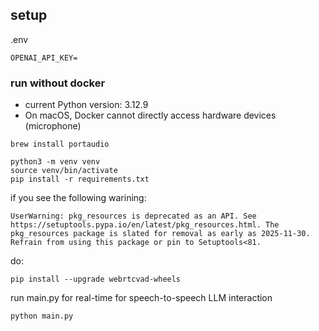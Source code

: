 ## setup

.env
```
OPENAI_API_KEY=
```

### run without docker
- current Python version: 3.12.9
- On macOS, Docker cannot directly access hardware devices (microphone)
```
brew install portaudio
```

```
python3 -m venv venv
source venv/bin/activate
pip install -r requirements.txt
```

if you see the following warining:
```
UserWarning: pkg_resources is deprecated as an API. See https://setuptools.pypa.io/en/latest/pkg_resources.html. The pkg_resources package is slated for removal as early as 2025-11-30. Refrain from using this package or pin to Setuptools<81.
```
do:
```
pip install --upgrade webrtcvad-wheels
```

run main.py for real-time for speech-to-speech LLM interaction
```
python main.py
```